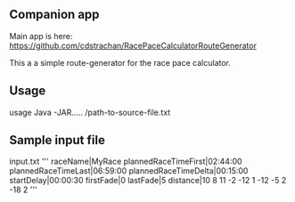## Companion app
Main app is here: https://github.com/cdstrachan/RacePaceCalculatorRouteGenerator

This a a simple route-generator for the race pace calculator.

## Usage
usage Java -JAR..... /path-to-source-file.txt

## Sample input file
input.txt
'''
raceName|MyRace
plannedRaceTimeFirst|02:44:00
plannedRaceTimeLast|06:59:00
plannedRaceTimeDelta|00:15:00
startDelay|00:00:30
firstFade|0
lastFade|5
distance|10
8
11
-2
-12
1
-12
-5
2
-18
2
'''